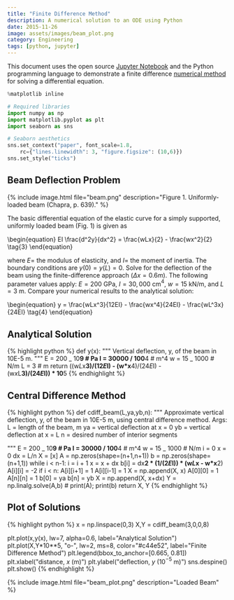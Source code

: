 ```yaml
---
title: "Finite Difference Method"
description: A numerical solution to an ODE using Python
date: 2015-11-26
image: assets/images/beam_plot.png
category: Engineering
tags: [python, jupyter]
---
```


This document uses the open source [Jupyter Notebook](http://jupyter.org/) and the Python programming language to demonstrate a finite difference [numerical method](https://en.wikipedia.org/wiki/Finite_difference_method) for solving a differential equation.

```python
%matplotlib inline

# Required libraries
import numpy as np
import matplotlib.pyplot as plt
import seaborn as sns

# Seaborn aesthetics
sns.set_context("paper", font_scale=1.8,
    rc={"lines.linewidth": 3, "figure.figsize": (10,6)})
sns.set_style("ticks")
```

## Beam Deflection Problem

{% include image.html file="beam.png" description="Figure 1. Uniformly-loaded beam (Chapra, p. 639)." %}

The basic differential equation of the elastic curve for a simply supported, uniformly loaded beam (Fig. 1) is given as

<div> \begin{equation} EI \frac{d^2y}{dx^2}  =  \frac{wLx}{2} - \frac{wx^2}{2} \tag{3} \end{equation} </div>

where $E=$ the modulus of elasticity, and $I=$ the moment of inertia. The boundary conditions are $y(0)=y(L)=0$. Solve for the deflection of the beam using the finite-difference approach $(\Delta x = 0.6 m)$. The following parameter values apply: $E = 200$ GPa, $I = 30,000$ cm$^4$, $w = 15$ kN/m, and $L = 3$ m. Compare your numerical results to the analytical solution:

<div> \begin{equation} y = \frac{wLx^3}{12EI}  -  \frac{wx^4}{24EI} - \frac{wL^3x}{24EI} \tag{4} \end{equation} </div>

## Analytical Solution

{% highlight python %}
def y(x):
"""
Vertical deflection, y, of the beam in 10E-5 m.
"""
E = 200 _ 10**9 # Pa
I = 30000 / 100**4 # m^4
w = 15 _ 1000 # N/m
L = 3 # m
return ((w*L*x**3)/(12*E*I) - (w\*x**4)/(24*E*I) - \
 (w*x*L**3)/(24*E*I)) \* 10**5
{% endhighlight %}

## Central Difference Method

{% highlight python %}
def cdiff_beam(L,ya,yb,n):
"""
Approximate vertical deflection, y, of the beam in 10E-5 m,
using central difference method.
Args:
L = length of the beam, m
ya = vertical deflection at x = 0
yb = vertical deflection at x = L
n = desired number of interior segments

"""
E = 200 _ 10**9 # Pa
I = 30000 / 100**4 # m^4
w = 15 _ 1000 # N/m
i = 0
x = 0
dx = L/n
X = [x]
A = np.zeros(shape=(n+1,n+1))
b = np.zeros(shape=(n+1,1))
while i < n-1:
i = i + 1
x = x + dx
b[i] = dx**2 * (1/(2*E*I)) * (w*L*x - w\*x**2)
A[i][i] = -2
if i < n:
A[i][i+1] = 1
A[i][i-1] = 1
X = np.append(X, x)
A[0][0] = 1
A[n][n] = 1
b[0] = ya
b[n] = yb
X = np.append(X, x+dx)
Y = np.linalg.solve(A,b) # print(A); print(b)
return X, Y
{% endhighlight %}

## Plot of Solutions

{% highlight python %}
x = np.linspace(0,3)
X,Y = cdiff_beam(3,0,0,8)

plt.plot(x,y(x), lw=7, alpha=0.6, label="Analytical Solution")
plt.plot(X,Y\*10\*\*5, "o-", lw=2, ms=8, color="#c44e52", label="Finite Difference Method")
plt.legend(bbox_to_anchor=[0.665, 0.81])
plt.xlabel("distance, $x$ (m)")
plt.ylabel("deflection, $y$ (10$^{-5}$ m)")
sns.despine()
plt.show()
{% endhighlight %}

{% include image.html file="beam_plot.png" description="Loaded Beam" %}

